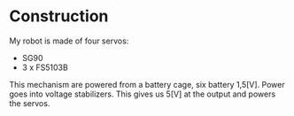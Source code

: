 # Construction
My robot is made of four servos: 
  - SG90
  - 3 x FS5103B
  
This mechanism are powered from a battery cage, six battery 1,5[V]. Power goes into voltage stabilizers. This gives us 5[V] at the output and powers the servos.  
